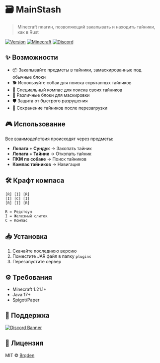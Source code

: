 # 🗃️ MainStash

> Minecraft плагин, позволяющий закапывать и находить тайники, как в Rust

[![Version](https://img.shields.io/badge/version-1.0.0-blue.svg)](https://github.com/Brqden/MainStash/releases)
[![Minecraft](https://img.shields.io/badge/minecraft-1.21.1-green.svg)](https://www.minecraft.net/)
[![Discord](https://img.shields.io/discord/YOUR_SERVER_ID?color=7289da&label=discord&logo=discord&logoColor=white)](https://discord.gg/EMHAhaN8A3)

## ✨ Возможности

- 📦 Закапывайте предметы в тайники, замаскированные под обычные блоки
- 🐕 Используйте собак для поиска спрятанных тайников
- 🧭 Специальный компас для поиска своих тайников
- 🎨 Различные блоки для маскировки
- 🛡️ Защита от быстрого разрушения
- 💾 Сохранение тайников после перезагрузки

## 🎮 Использование

Все взаимодействия происходят через предметы:

- **Лопата + Сундук** → Закопать тайник
- **Лопата + Тайник** → Откопать тайник
- **ПКМ по собаке** → Поиск тайников
- **Компас тайников** → Навигация

## 🛠️ Крафт компаса

```
[R] [I] [R]
[I] [C] [I]
[R] [I] [R]

R = Редстоун
I = Железный слиток
C = Компас
```

## 📥 Установка

1. Скачайте последнюю версию
2. Поместите JAR файл в папку `plugins`
3. Перезапустите сервер

## ⚙️ Требования

- Minecraft 1.21.1+
- Java 17+
- Spigot/Paper

## 🤝 Поддержка

[![Discord Banner](https://discordapp.com/api/guilds/1009185746676097074/widget.png?style=banner2)](https://discord.gg/EMHAhaN8A3)

## 📝 Лицензия

MIT © [Brqden](https://github.com/Braqden) 
